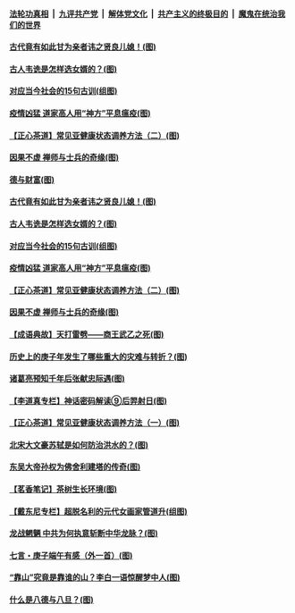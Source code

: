 

####  [法轮功真相](../../../../basic/blob/master/README.md?t=07011402) &nbsp;|&nbsp; [九评共产党](../../../../9ping.md/blob/master/README.md?t=07011402) &nbsp;|&nbsp; [解体党文化](../../../../jtdwh.md/blob/master/README.md?t=07011402)  &nbsp;|&nbsp; [共产主义的终极目的](../../../../gczydzjmd.md/blob/master/README.md?t=07011402) &nbsp;|&nbsp; [魔鬼在统治我们的世界](../../../../mgztzwmdsj.md/blob/master/README.md?t=07011402) 

#### [古代竟有如此甘为亲者讳之贤良儿媳！(图)](../pages/p7/938117.md?t=07011402) 

#### [古人韦诜是怎样选女婿的？(图)](../pages/p7/938100.md?t=07011402) 

#### [对应当今社会的15句古训(组图)](../pages/p7/938097.md?t=07011402) 

#### [疫情凶猛 道家高人用“神方”平息瘟疫(图)](../pages/p7/938004.md?t=07011402) 

#### [【正心茶道】常见亚健康状态调养方法（二）(图)](../pages/p7/937559.md?t=07011402) 

#### [因果不虚 禅师与士兵的奇缘(图)](../pages/p7/938092.md?t=07011402) 

#### [德与财富(图)](../pages/p7/938218.md?t=07011402) 

#### [古代竟有如此甘为亲者讳之贤良儿媳！(图)](../pages/p7/938117.md?t=07011402) 

#### [古人韦诜是怎样选女婿的？(图)](../pages/p7/938100.md?t=07011402) 

#### [对应当今社会的15句古训(组图)](../pages/p7/938097.md?t=07011402) 

#### [疫情凶猛 道家高人用“神方”平息瘟疫(图)](../pages/p7/938004.md?t=07011402) 

#### [【正心茶道】常见亚健康状态调养方法（二）(图)](../pages/p7/937559.md?t=07011402) 

#### [因果不虚 禅师与士兵的奇缘(图)](../pages/p7/938092.md?t=07011402) 

#### [【成语典故】天打雷劈——商王武乙之死(图)](../pages/p7/937782.md?t=07011402) 

#### [历史上的庚子年发生了哪些重大的灾难与转折？(图)](../pages/p7/937991.md?t=07011402) 

#### [诸葛亮预知千年后张献忠际遇(图)](../pages/p7/937564.md?t=07011402) 

#### [【李道真专栏】神话密码解读⑨后羿射日(图)](../pages/p7/937560.md?t=07011402) 

#### [【正心茶道】常见亚健康状态调养方法（一）(图)](../pages/p7/937556.md?t=07011402) 

#### [北宋大文豪苏轼是如何防治洪水的？(图)](../pages/p7/937874.md?t=07011402) 

#### [东吴大帝孙权为佛舍利建塔的传奇(图)](../pages/p7/937764.md?t=07011402) 

#### [【茗香笔记】茶树生长环境(图)](../pages/p7/937562.md?t=07011402) 

#### [【戴东尼专栏】超脱名利的元代女画家管道升(组图)](../pages/p7/935043.md?t=07011402) 

#### [龙战魍魉 中共为何执意斩断中华龙脉？(图)](../pages/p7/937761.md?t=07011402) 

#### [七言・庚子端午有感（外一首）(图)](../pages/p7/937763.md?t=07011402) 

#### [“靠山”究竟是靠谁的山？李白一语惊醒梦中人(图)](../pages/p7/937659.md?t=07011402) 

#### [什么是八德与八旦？(图)](../pages/p7/937355.md?t=07011402) 

